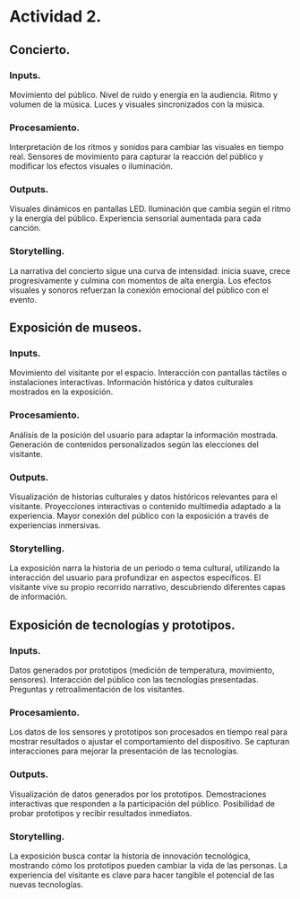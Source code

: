 # Actividad 2.

## Concierto.
###  Inputs.
Movimiento del público.
Nivel de ruido y energía en la audiencia.
Ritmo y volumen de la música.
Luces y visuales sincronizados con la música.
### Procesamiento.
Interpretación de los ritmos y sonidos para cambiar las visuales en tiempo real.
Sensores de movimiento para capturar la reacción del público y modificar los efectos visuales o iluminación.
### Outputs.
Visuales dinámicos en pantallas LED.
Iluminación que cambia según el ritmo y la energía del público.
Experiencia sensorial aumentada para cada canción.
### Storytelling.
La narrativa del concierto sigue una curva de intensidad: inicia suave, crece progresivamente y culmina con momentos de alta energía.
Los efectos visuales y sonoros refuerzan la conexión emocional del público con el evento.

## Exposición de museos.
### Inputs.
Movimiento del visitante por el espacio.
Interacción con pantallas táctiles o instalaciones interactivas.
Información histórica y datos culturales mostrados en la exposición.
### Procesamiento.
Análisis de la posición del usuario para adaptar la información mostrada.
Generación de contenidos personalizados según las elecciones del visitante.
### Outputs.
Visualización de historias culturales y datos históricos relevantes para el visitante.
Proyecciones interactivas o contenido multimedia adaptado a la experiencia.
Mayor conexión del público con la exposición a través de experiencias inmersivas.
### Storytelling.
La exposición narra la historia de un periodo o tema cultural, utilizando la interacción del usuario para profundizar en aspectos específicos.
El visitante vive su propio recorrido narrativo, descubriendo diferentes capas de información.

## Exposición de tecnologías y prototipos.
### Inputs.
Datos generados por prototipos (medición de temperatura, movimiento, sensores).
Interacción del público con las tecnologías presentadas.
Preguntas y retroalimentación de los visitantes.
### Procesamiento.
Los datos de los sensores y prototipos son procesados en tiempo real para mostrar resultados o ajustar el comportamiento del dispositivo.
Se capturan interacciones para mejorar la presentación de las tecnologías.
### Outputs.
Visualización de datos generados por los prototipos.
Demostraciones interactivas que responden a la participación del público.
Posibilidad de probar prototipos y recibir resultados inmediatos.
### Storytelling.
La exposición busca contar la historia de innovación tecnológica, mostrando cómo los prototipos pueden cambiar la vida de las personas.
La experiencia del visitante es clave para hacer tangible el potencial de las nuevas tecnologías.
